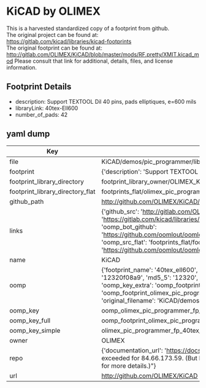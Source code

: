 # KiCAD by OLIMEX  
This is a harvested standardized copy of a footprint from github.  
The original project can be found at:  
https://gitlab.com/kicad/libraries/kicad-footprints  
The original footprint can be found at:
http://gitlab.com/OLIMEX/KiCAD/blob/master/mods/RF.pretty/XMIT.kicad_mod
Please consult that link for additional, details, files, and license information.  
## Footprint Details
* description: Support TEXTOOL Dil 40 pins, pads elliptiques, e=600 mils  
* libraryLink: 40tex-Ell600  
* number_of_pads: 42  
## yaml dump  
| Key | Value |  
| --- | --- |  
| file | KiCAD/demos/pic_programmer/libs/pic_programmer_fp.pretty/40tex-Ell600.kicad_mod |  
| footprint | {'description': 'Support TEXTOOL Dil 40 pins, pads elliptiques, e=600 mils', 'libraryLink': '40tex-Ell600', 'number_of_pads': 42} |  
| footprint_library_directory | footprint_library_owner/OLIMEX_KiCAD |  
| footprint_library_directory_flat | footprints_flat/olimex_pic_programmer_fp_40tex_ell600/working |  
| github_path | http://github.com/OLIMEX/KiCAD/blob/master/demos/pic_programmer/libs/pic_programmer_fp.pretty/40tex-Ell600.kicad_mod |  
| links | {'github_src': 'http://gitlab.com/OLIMEX/KiCAD/blob/master/mods/RF.pretty/XMIT.kicad_mod', 'github_src_repo': 'https://gitlab.com/kicad/libraries/kicad-footprints', 'oomp_bot': 'footprints/olimex_pic_programmer_fp_40tex_ell600/working', 'oomp_bot_github': 'https://github.com/oomlout/oomlout_oomp_footprint_bot/tree/main/footprints/olimex_pic_programmer_fp_40tex_ell600/working', 'oomp_src_flat': 'footprints_flat/footprints_flat/olimex_pic_programmer_fp_40tex_ell600/working', 'oomp_src_flat_github': 'https://github.com/oomlout/oomlout_oomp_footprint_src/tree/main/footprints_flat/olimex_pic_programmer_fp_40tex_ell600/working'} |  
| name | KiCAD |  
| oomp | {'footprint_name': '40tex_ell600', 'library_name': 'pic_programmer_fp', 'md5': '12320f08a90c80571f19cbd9ec8e0316', 'md5_10': '12320f08a9', 'md5_5': '12320', 'md5_6': '12320f', 'oomp_key': 'oomp_olimex_pic_programmer_fp_40tex_ell600', 'oomp_key_extra': 'oomp_footprint_olimex_pic_programmer_fp_40tex_ell600', 'oomp_key_full': 'oomp_footprint_olimex_pic_programmer_fp_40tex_ell600_12320f', 'oomp_key_simple': 'olimex_pic_programmer_fp_40tex_ell600', 'original_filename': 'KiCAD/demos/pic_programmer/libs/pic_programmer_fp.pretty/40tex-Ell600.kicad_mod', 'owner_name': 'olimex'} |  
| oomp_key | oomp_olimex_pic_programmer_fp_40tex_ell600 |  
| oomp_key_full | oomp_footprint_olimex_pic_programmer_fp_40tex_ell600 |  
| oomp_key_simple | olimex_pic_programmer_fp_40tex_ell600 |  
| owner | OLIMEX |  
| repo | {'documentation_url': 'https://docs.github.com/rest/overview/resources-in-the-rest-api#rate-limiting', 'message': "API rate limit exceeded for 84.66.173.59. (But here's the good news: Authenticated requests get a higher rate limit. Check out the documentation for more details.)"} |  
| url | http://github.com/OLIMEX/KiCAD |  

